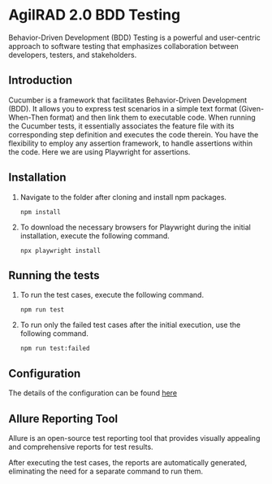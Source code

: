 # AgilRAD 2.0 BDD Testing

Behavior-Driven Development (BDD) Testing is a powerful and user-centric approach to software testing that emphasizes collaboration between developers, testers, and stakeholders.

## Introduction

Cucumber is a framework that facilitates Behavior-Driven Development (BDD). It allows you to express test scenarios in a simple text format (Given-When-Then format) and then link them to executable code. When running the Cucumber tests, it essentially associates the feature file with its corresponding step definition and executes the code therein. You have the flexibility to employ any assertion framework, to handle assertions within the code. Here we are using Playwright for assertions.

## Installation

1. Navigate to the folder after cloning and install npm packages.

   `npm install`

2. To download the necessary browsers for Playwright during the initial installation, execute the following command.

   `npx playwright install`

## Running the tests

1. To run the test cases, execute the following command.

   `npm run test`

2. To run only the failed test cases after the initial execution, use the following command.

   `npm run test:failed`

## Configuration

The details of the configuration can be found [here](https://github.com/cucumber/cucumber-js/tree/main/docs)

## Allure Reporting Tool

Allure is an open-source test reporting tool that provides visually appealing and comprehensive reports for test results.

After executing the test cases, the reports are automatically generated, eliminating the need for a separate command to run them.

